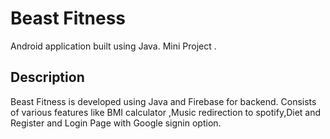 # Beast Fitness

Android application built using Java.
Mini Project .

## Description

Beast Fitness is developed using Java and Firebase for backend. Consists of various features like BMI calculator ,Music redirection to spotify,Diet and Register and Login Page with Google signin option.

